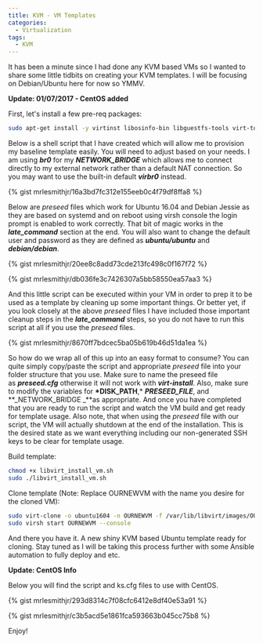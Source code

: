 ```yaml
---
title: KVM - VM Templates
categories:
  - Virtualization
tags:
  - KVM
---
```


It has been a minute since I had done any KVM based VMs so I wanted to
share some little tidbits on creating your KVM templates. I will be
focusing on Debian/Ubuntu here for now so YMMV.

**Update: 01/07/2017 - CentOS added**

First, let's install a few pre-req packages:

```bash
sudo apt-get install -y virtinst libosinfo-bin libguestfs-tools virt-top
```

Below is a shell script that I have created which will allow me to
provision my baseline template easily. You will need to adjust based on
your needs. I am using **_br0_** for my **_NETWORK_BRIDGE_** which
allows me to connect directly to my external network rather than a
default NAT connection. So you may want to use the built-in
default **_virbr0_** instead.

{% gist mrlesmithjr/16a3bd7fc312e155eeb0c4f79df8ffa8 %}

Below are _preseed_ files which work for Ubuntu 16.04 and Debian Jessie
as they are based on systemd and on reboot using virsh console the login
prompt is enabled to work correctly. That bit of magic works in the
**_late_command_** section at the end. You will also want to change the
default user and password as they are defined as **_ubuntu/ubuntu_** and
**_debian/debian_**.

{% gist mrlesmithjr/20ee8c8add73cde213fc498c0f167f72 %}

{% gist mrlesmithjr/db036fe3c7426307a5bb58550ea57aa3 %}

And this little script can be executed within your VM in order to prep
it to be used as a template by cleaning up some important things. Or
better yet, if you look closely at the above _preseed_ files I have
included those important cleanup steps in the **_late_command_** steps,
so you do not have to run this script at all if you use the _preseed_
files.

{% gist mrlesmithjr/8670ff7bdcec5ba05b619b46d51da1ea %}

So how do we wrap all of this up into an easy format to consume? You can
quite simply copy/paste the script and appropriate _preseed_ file into
your folder structure that you use. Make sure to name the preseed file
as **_preseed.cfg_** otherwise it will not work with **_virt-install_**.
Also, make sure to modify the variables
for **\*DISK_PATH**,\* **_PRESEED_FILE_**, and **_NETWORK_BRIDGE _**as
appropriate. And once you have completed that you are ready to run the
script and watch the VM build and get ready for template usage. Also
note, that when using the _preseed_ file with our script, the VM will
actually shutdown at the end of the installation. This is the desired
state as we want everything including our non-generated SSH keys to be
clear for template usage.

Build template:

```bash
chmod +x libvirt_install_vm.sh
sudo ./libvirt_install_vm.sh
```

Clone template (Note: Replace OURNEWVM with the name you desire for the
cloned VM):

```bash
sudo virt-clone -o ubuntu1604 -n OURNEWVM -f /var/lib/libvirt/images/OURNEWVM.qcow2
sudo virsh start OURNEWVM --console
```

And there you have it. A new shiny KVM based Ubuntu template ready for
cloning. Stay tuned as I will be taking this process further with some
Ansible automation to fully deploy and etc.

**Update: CentOS Info**

Below you will find the script and ks.cfg files to use with CentOS.

{% gist mrlesmithjr/293d8314c7f08cfc6412e8df40e53a91 %}

{% gist mrlesmithjr/c3b5acd5e1861fca593663b045cc75b8 %}

Enjoy!
